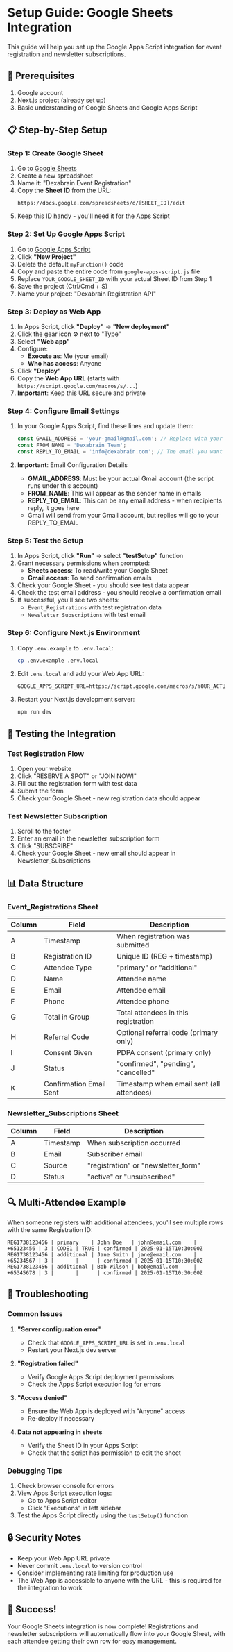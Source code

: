# Setup Guide: Google Sheets Integration

This guide will help you set up the Google Apps Script integration for event registration and newsletter subscriptions.

## 🔧 Prerequisites

1. Google account
2. Next.js project (already set up)
3. Basic understanding of Google Sheets and Google Apps Script

## 📋 Step-by-Step Setup

### Step 1: Create Google Sheet

1. Go to [Google Sheets](https://sheets.google.com)
2. Create a new spreadsheet
3. Name it: "Dexabrain Event Registration"
4. Copy the **Sheet ID** from the URL:
   ```
   https://docs.google.com/spreadsheets/d/[SHEET_ID]/edit
   ```
5. Keep this ID handy - you'll need it for the Apps Script

### Step 2: Set Up Google Apps Script

1. Go to [Google Apps Script](https://script.google.com)
2. Click **"New Project"**
3. Delete the default `myFunction()` code
4. Copy and paste the entire code from `google-apps-script.js` file
5. Replace `YOUR_GOOGLE_SHEET_ID` with your actual Sheet ID from Step 1
6. Save the project (Ctrl/Cmd + S)
7. Name your project: "Dexabrain Registration API"

### Step 3: Deploy as Web App

1. In Apps Script, click **"Deploy"** → **"New deployment"**
2. Click the gear icon ⚙️ next to "Type"
3. Select **"Web app"**
4. Configure:
   - **Execute as**: Me (your email)
   - **Who has access**: Anyone
5. Click **"Deploy"**
6. Copy the **Web App URL** (starts with `https://script.google.com/macros/s/...`)
7. **Important**: Keep this URL secure and private

### Step 4: Configure Email Settings

1. In your Google Apps Script, find these lines and update them:
   ```javascript
   const GMAIL_ADDRESS = 'your-gmail@gmail.com'; // Replace with your actual Gmail address
   const FROM_NAME = 'Dexabrain Team';
   const REPLY_TO_EMAIL = 'info@dexabrain.com'; // The email you want replies to go to
   ```

2. **Important**: Email Configuration Details
   - **GMAIL_ADDRESS**: Must be your actual Gmail account (the script runs under this account)
   - **FROM_NAME**: This will appear as the sender name in emails
   - **REPLY_TO_EMAIL**: This can be any email address - when recipients reply, it goes here
   - Gmail will send from your Gmail account, but replies will go to your REPLY_TO_EMAIL

### Step 5: Test the Setup

1. In Apps Script, click **"Run"** → select **"testSetup"** function
2. Grant necessary permissions when prompted:
   - **Sheets access**: To read/write your Google Sheet
   - **Gmail access**: To send confirmation emails
3. Check your Google Sheet - you should see test data appear
4. Check the test email address - you should receive a confirmation email
5. If successful, you'll see two sheets:
   - `Event_Registrations` with test registration data
   - `Newsletter_Subscriptions` with test email

### Step 6: Configure Next.js Environment

1. Copy `.env.example` to `.env.local`:
   ```bash
   cp .env.example .env.local
   ```

2. Edit `.env.local` and add your Web App URL:
   ```
   GOOGLE_APPS_SCRIPT_URL=https://script.google.com/macros/s/YOUR_ACTUAL_SCRIPT_ID/exec
   ```

3. Restart your Next.js development server:
   ```bash
   npm run dev
   ```

## 🧪 Testing the Integration

### Test Registration Flow
1. Open your website
2. Click "RESERVE A SPOT" or "JOIN NOW!"
3. Fill out the registration form with test data
4. Submit the form
5. Check your Google Sheet - new registration data should appear

### Test Newsletter Subscription
1. Scroll to the footer
2. Enter an email in the newsletter subscription form
3. Click "SUBSCRIBE"
4. Check your Google Sheet - new email should appear in Newsletter_Subscriptions

## 📊 Data Structure

### Event_Registrations Sheet
| Column | Field | Description |
|--------|-------|-------------|
| A | Timestamp | When registration was submitted |
| B | Registration ID | Unique ID (REG + timestamp) |
| C | Attendee Type | "primary" or "additional" |
| D | Name | Attendee name |
| E | Email | Attendee email |
| F | Phone | Attendee phone |
| G | Total in Group | Total attendees in this registration |
| H | Referral Code | Optional referral code (primary only) |
| I | Consent Given | PDPA consent (primary only) |
| J | Status | "confirmed", "pending", "cancelled" |
| K | Confirmation Email Sent | Timestamp when email sent (all attendees) |

### Newsletter_Subscriptions Sheet
| Column | Field | Description |
|--------|-------|-------------|
| A | Timestamp | When subscription occurred |
| B | Email | Subscriber email |
| C | Source | "registration" or "newsletter_form" |
| D | Status | "active" or "unsubscribed" |

## 🔍 Multi-Attendee Example

When someone registers with additional attendees, you'll see multiple rows with the same Registration ID:

```
REG1738123456 | primary    | John Doe   | john@email.com    | +65123456 | 3 | CODE1 | TRUE | confirmed | 2025-01-15T10:30:00Z
REG1738123456 | additional | Jane Smith | jane@email.com    | +65234567 | 3 |       |      | confirmed | 2025-01-15T10:30:00Z
REG1738123456 | additional | Bob Wilson | bob@email.com     | +65345678 | 3 |       |      | confirmed | 2025-01-15T10:30:00Z
```

## 🚨 Troubleshooting

### Common Issues

1. **"Server configuration error"**
   - Check that `GOOGLE_APPS_SCRIPT_URL` is set in `.env.local`
   - Restart your Next.js dev server

2. **"Registration failed"**
   - Verify Google Apps Script deployment permissions
   - Check the Apps Script execution log for errors

3. **"Access denied"**
   - Ensure the Web App is deployed with "Anyone" access
   - Re-deploy if necessary

4. **Data not appearing in sheets**
   - Verify the Sheet ID in your Apps Script
   - Check that the script has permission to edit the sheet

### Debugging Tips

1. Check browser console for errors
2. View Apps Script execution logs:
   - Go to Apps Script editor
   - Click "Executions" in left sidebar
3. Test the Apps Script directly using the `testSetup()` function

## 🔒 Security Notes

- Keep your Web App URL private
- Never commit `.env.local` to version control
- Consider implementing rate limiting for production use
- The Web App is accessible to anyone with the URL - this is required for the integration to work

## 🎉 Success!

Your Google Sheets integration is now complete! Registrations and newsletter subscriptions will automatically flow into your Google Sheet, with each attendee getting their own row for easy management.